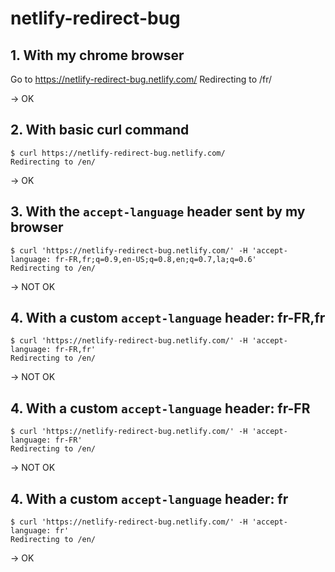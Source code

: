 # netlify-redirect-bug

## 1. With my chrome browser

Go to https://netlify-redirect-bug.netlify.com/
Redirecting to /fr/

-> OK

## 2. With basic curl command

```shell
$ curl https://netlify-redirect-bug.netlify.com/
Redirecting to /en/
```

-> OK

## 3. With the `accept-language` header sent by my browser

```shell
$ curl 'https://netlify-redirect-bug.netlify.com/' -H 'accept-language: fr-FR,fr;q=0.9,en-US;q=0.8,en;q=0.7,la;q=0.6'
Redirecting to /en/
```

-> NOT OK

## 4. With a custom `accept-language` header: fr-FR,fr

```shell
$ curl 'https://netlify-redirect-bug.netlify.com/' -H 'accept-language: fr-FR,fr'
Redirecting to /en/
```

-> NOT OK

## 4. With a custom `accept-language` header: fr-FR

```shell
$ curl 'https://netlify-redirect-bug.netlify.com/' -H 'accept-language: fr-FR'
Redirecting to /en/
```

-> NOT OK

## 4. With a custom `accept-language` header: fr

```shell
$ curl 'https://netlify-redirect-bug.netlify.com/' -H 'accept-language: fr'
Redirecting to /en/
```

-> OK

##
